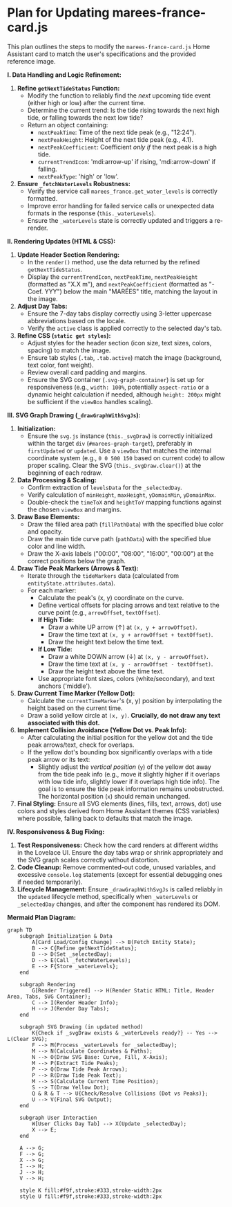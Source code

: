 # Plan for Updating marees-france-card.js

This plan outlines the steps to modify the `marees-france-card.js` Home Assistant card to match the user's specifications and the provided reference image.

**I. Data Handling and Logic Refinement:**

1.  **Refine `getNextTideStatus` Function:**
    *   Modify the function to reliably find the *next* upcoming tide event (either high or low) after the current time.
    *   Determine the current trend: Is the tide rising towards the next high tide, or falling towards the next low tide?
    *   Return an object containing:
        *   `nextPeakTime`: Time of the next tide peak (e.g., "12:24").
        *   `nextPeakHeight`: Height of the next tide peak (e.g., 4.1).
        *   `nextPeakCoefficient`: Coefficient *only if* the next peak is a high tide.
        *   `currentTrendIcon`: 'mdi:arrow-up' if rising, 'mdi:arrow-down' if falling.
        *   `nextPeakType`: 'high' or 'low'.
2.  **Ensure `_fetchWaterLevels` Robustness:**
    *   Verify the service call `marees_france.get_water_levels` is correctly formatted.
    *   Improve error handling for failed service calls or unexpected data formats in the response (`this._waterLevels`).
    *   Ensure the `_waterLevels` state is correctly updated and triggers a re-render.

**II. Rendering Updates (HTML & CSS):**

1.  **Update Header Section Rendering:**
    *   In the `render()` method, use the data returned by the refined `getNextTideStatus`.
    *   Display the `currentTrendIcon`, `nextPeakTime`, `nextPeakHeight` (formatted as "X.X m"), and `nextPeakCoefficient` (formatted as "- Coef. YYY") below the main "MARÉES" title, matching the layout in the image.
2.  **Adjust Day Tabs:**
    *   Ensure the 7-day tabs display correctly using 3-letter uppercase abbreviations based on the locale.
    *   Verify the `active` class is applied correctly to the selected day's tab.
3.  **Refine CSS (`static get styles`):**
    *   Adjust styles for the header section (icon size, text sizes, colors, spacing) to match the image.
    *   Ensure tab styles (`.tab`, `.tab.active`) match the image (background, text color, font weight).
    *   Review overall card padding and margins.
    *   Ensure the SVG container (`.svg-graph-container`) is set up for responsiveness (e.g., `width: 100%`, potentially `aspect-ratio` or a dynamic height calculation if needed, although `height: 200px` might be sufficient if the `viewBox` handles scaling).

**III. SVG Graph Drawing (`_drawGraphWithSvgJs`):**

1.  **Initialization:**
    *   Ensure the `svg.js` instance (`this._svgDraw`) is correctly initialized within the target `div` (`#marees-graph-target`), preferably in `firstUpdated` or `updated`. Use a `viewBox` that matches the internal coordinate system (e.g., `0 0 500 150` based on current code) to allow proper scaling. Clear the SVG (`this._svgDraw.clear()`) at the beginning of each redraw.
2.  **Data Processing & Scaling:**
    *   Confirm extraction of `levelsData` for the `_selectedDay`.
    *   Verify calculation of `minHeight`, `maxHeight`, `yDomainMin`, `yDomainMax`.
    *   Double-check the `timeToX` and `heightToY` mapping functions against the chosen `viewBox` and margins.
3.  **Draw Base Elements:**
    *   Draw the filled area path (`fillPathData`) with the specified blue color and opacity.
    *   Draw the main tide curve path (`pathData`) with the specified blue color and line width.
    *   Draw the X-axis labels ("00:00", "08:00", "16:00", "00:00") at the correct positions below the graph.
4.  **Draw Tide Peak Markers (Arrows & Text):**
    *   Iterate through the `tideMarkers` data (calculated from `entityState.attributes.data`).
    *   For each marker:
        *   Calculate the peak's (x, y) coordinate on the curve.
        *   Define vertical offsets for placing arrows and text relative to the curve point (e.g., `arrowOffset`, `textOffset`).
        *   **If High Tide:**
            *   Draw a white UP arrow (↑) at `(x, y + arrowOffset)`.
            *   Draw the time text at `(x, y + arrowOffset + textOffset)`.
            *   Draw the height text below the time text.
        *   **If Low Tide:**
            *   Draw a white DOWN arrow (↓) at `(x, y - arrowOffset)`.
            *   Draw the time text at `(x, y - arrowOffset - textOffset)`.
            *   Draw the height text above the time text.
        *   Use appropriate font sizes, colors (white/secondary), and text anchors ('middle').
5.  **Draw Current Time Marker (Yellow Dot):**
    *   Calculate the `currentTimeMarker`'s (x, y) position by interpolating the height based on the current time.
    *   Draw a solid yellow circle at `(x, y)`. **Crucially, do not draw any text associated with this dot.**
6.  **Implement Collision Avoidance (Yellow Dot vs. Peak Info):**
    *   After calculating the initial position for the yellow dot and the tide peak arrows/text, check for overlaps.
    *   If the yellow dot's bounding box significantly overlaps with a tide peak arrow or its text:
        *   Slightly adjust the *vertical position* (`y`) of the yellow dot away from the tide peak info (e.g., move it slightly higher if it overlaps with low tide info, slightly lower if it overlaps high tide info). The goal is to ensure the tide peak information remains unobstructed. The horizontal position (`x`) should remain unchanged.
7.  **Final Styling:** Ensure all SVG elements (lines, fills, text, arrows, dot) use colors and styles derived from Home Assistant themes (CSS variables) where possible, falling back to defaults that match the image.

**IV. Responsiveness & Bug Fixing:**

1.  **Test Responsiveness:** Check how the card renders at different widths in the Lovelace UI. Ensure the day tabs wrap or shrink appropriately and the SVG graph scales correctly without distortion.
2.  **Code Cleanup:** Remove commented-out code, unused variables, and excessive `console.log` statements (except for essential debugging ones if needed temporarily).
3.  **Lifecycle Management:** Ensure `_drawGraphWithSvgJs` is called reliably in the `updated` lifecycle method, specifically when `_waterLevels` or `_selectedDay` changes, and after the component has rendered its DOM.

**Mermaid Plan Diagram:**

```mermaid
graph TD
    subgraph Initialization & Data
        A[Card Load/Config Change] --> B(Fetch Entity State);
        B --> C{Refine getNextTideStatus};
        B --> D(Set _selectedDay);
        D --> E(Call _fetchWaterLevels);
        E --> F{Store _waterLevels};
    end

    subgraph Rendering
        G[Render Triggered] --> H(Render Static HTML: Title, Header Area, Tabs, SVG Container);
        C --> I(Render Header Info);
        H --> J(Render Day Tabs);
    end

    subgraph SVG Drawing (in updated method)
        K{Check if _svgDraw exists & _waterLevels ready?} -- Yes --> L(Clear SVG);
        F --> M(Process _waterLevels for _selectedDay);
        M --> N(Calculate Coordinates & Paths);
        N --> O(Draw SVG Base: Curve, Fill, X-Axis);
        M --> P(Extract Tide Peaks);
        P --> Q(Draw Tide Peak Arrows);
        P --> R(Draw Tide Peak Text);
        M --> S(Calculate Current Time Position);
        S --> T(Draw Yellow Dot);
        Q & R & T --> U{Check/Resolve Collisions (Dot vs Peaks)};
        U --> V(Final SVG Output);
    end

    subgraph User Interaction
        W[User Clicks Day Tab] --> X(Update _selectedDay);
        X --> E;
    end

    A --> G;
    F --> G;
    X --> G;
    I --> H;
    J --> H;
    V --> H;

    style K fill:#f9f,stroke:#333,stroke-width:2px
    style U fill:#f9f,stroke:#333,stroke-width:2px